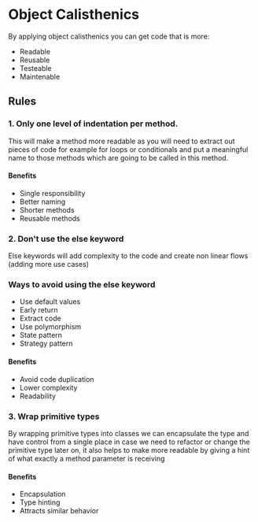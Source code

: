 # Object Calisthenics
By applying object calisthenics you can get code that is more:
* Readable  
* Reusable  
* Testeable
* Maintenable 

## Rules

### 1. Only **one** level of indentation per method.  
This will make a method more readable as you will need to extract out pieces of code for example for loops or conditionals and put a meaningful name to those methods which are going to be called in this method.  
#### Benefits  
* Single responsibility
* Better naming
* Shorter methods
* Reusable methods

### 2. Don't use the **else** keyword
Else keywords will add complexity to the code and create non linear flows (adding more use cases)

### Ways to avoid using the else keyword
* Use default values
* Early return
* Extract code
* Use polymorphism
* State pattern
* Strategy pattern

#### Benefits
* Avoid code duplication
* Lower complexity 
* Readability 

### 3. Wrap primitive types
By wrapping primitive types into classes we can encapsulate the type and have control from a single place in case we need to refactor or change the primitive type later on, it also helps to make more readable by giving a hint of what exactly a method parameter is receiving

#### Benefits
* Encapsulation
* Type hinting
* Attracts similar behavior

